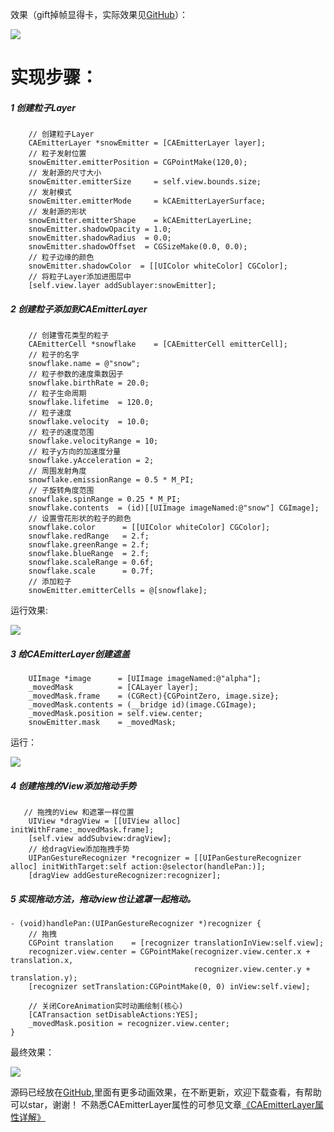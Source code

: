 效果（gift掉帧显得卡，实际效果见[GitHub](https://link.jianshu.com/?t=https%3A%2F%2Fgithub.com%2FFendouzhe%2FLRAnimations)）：

![](http://upload-images.jianshu.io/upload_images/1464492-f4bb612c9d723ed5.gif?imageMogr2/auto-orient/strip%7CimageView2/2/w/1240)


# 实现步骤：
##### 1 创建粒子Layer
```
    // 创建粒子Layer
    CAEmitterLayer *snowEmitter = [CAEmitterLayer layer];
    // 粒子发射位置
    snowEmitter.emitterPosition = CGPointMake(120,0);
    // 发射源的尺寸大小
    snowEmitter.emitterSize     = self.view.bounds.size;
    // 发射模式
    snowEmitter.emitterMode     = kCAEmitterLayerSurface;
    // 发射源的形状
    snowEmitter.emitterShape    = kCAEmitterLayerLine;
    snowEmitter.shadowOpacity = 1.0;
    snowEmitter.shadowRadius  = 0.0;
    snowEmitter.shadowOffset  = CGSizeMake(0.0, 0.0);
    // 粒子边缘的颜色
    snowEmitter.shadowColor  = [[UIColor whiteColor] CGColor];
    // 将粒子Layer添加进图层中
    [self.view.layer addSublayer:snowEmitter];
```
##### 2 创建粒子添加到CAEmitterLayer
```
    // 创建雪花类型的粒子
    CAEmitterCell *snowflake    = [CAEmitterCell emitterCell];
    // 粒子的名字
    snowflake.name = @"snow";
    // 粒子参数的速度乘数因子
    snowflake.birthRate = 20.0;
    // 粒子生命周期
    snowflake.lifetime  = 120.0;
    // 粒子速度
    snowflake.velocity  = 10.0;
    // 粒子的速度范围
    snowflake.velocityRange = 10;
    // 粒子y方向的加速度分量
    snowflake.yAcceleration = 2;
    // 周围发射角度
    snowflake.emissionRange = 0.5 * M_PI;
    // 子旋转角度范围
    snowflake.spinRange = 0.25 * M_PI;
    snowflake.contents  = (id)[[UIImage imageNamed:@"snow"] CGImage];
    // 设置雪花形状的粒子的颜色
    snowflake.color      = [[UIColor whiteColor] CGColor];
    snowflake.redRange   = 2.f;
    snowflake.greenRange = 2.f;
    snowflake.blueRange  = 2.f;
    snowflake.scaleRange = 0.6f;
    snowflake.scale      = 0.7f;
    // 添加粒子
    snowEmitter.emitterCells = @[snowflake];
```
运行效果:

![](http://upload-images.jianshu.io/upload_images/1464492-d9fd3e87c175b149.gif?imageMogr2/auto-orient/strip%7CimageView2/2/w/1240)

##### 3 给CAEmitterLayer创建遮盖
```
    UIImage *image      = [UIImage imageNamed:@"alpha"];
    _movedMask          = [CALayer layer];
    _movedMask.frame    = (CGRect){CGPointZero, image.size};
    _movedMask.contents = (__bridge id)(image.CGImage);
    _movedMask.position = self.view.center;
    snowEmitter.mask    = _movedMask;
```
运行：

![](http://upload-images.jianshu.io/upload_images/1464492-c086244913cd5ae6.gif?imageMogr2/auto-orient/strip%7CimageView2/2/w/1240)

##### 4 创建拖拽的View添加拖动手势
```
   // 拖拽的View 和遮罩一样位置
    UIView *dragView = [[UIView alloc] initWithFrame:_movedMask.frame];
    [self.view addSubview:dragView];
    // 给dragView添加拖拽手势
    UIPanGestureRecognizer *recognizer = [[UIPanGestureRecognizer alloc] initWithTarget:self action:@selector(handlePan:)];
    [dragView addGestureRecognizer:recognizer];
```

##### 5 实现拖动方法，拖动view也让遮罩一起拖动。
```
- (void)handlePan:(UIPanGestureRecognizer *)recognizer {
    // 拖拽
    CGPoint translation    = [recognizer translationInView:self.view];
    recognizer.view.center = CGPointMake(recognizer.view.center.x + translation.x,
                                         recognizer.view.center.y + translation.y);
    [recognizer setTranslation:CGPointMake(0, 0) inView:self.view];
    
    // 关闭CoreAnimation实时动画绘制(核心)
    [CATransaction setDisableActions:YES];
    _movedMask.position = recognizer.view.center;
}
```
最终效果：

![](http://upload-images.jianshu.io/upload_images/1464492-2a2619df43ae539a.gif?imageMogr2/auto-orient/strip%7CimageView2/2/w/1240)

源码已经放在[GitHub](https://link.jianshu.com/?t=https%3A%2F%2Fgithub.com%2FFendouzhe%2FLRAnimations),里面有更多动画效果，在不断更新，欢迎下载查看，有帮助可以star，谢谢！
不熟悉CAEmitterLayer属性的可参见文章[《CAEmitterLayer属性详解》](https://www.jianshu.com/p/3222ce78c24a)


